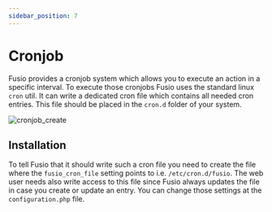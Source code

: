 ```yaml
---
sidebar_position: 7
---
```


# Cronjob

Fusio provides a cronjob system which allows you to execute an action in a specific interval. To execute those cronjobs
Fusio uses the standard linux `cron` util. It can write a dedicated cron file which contains all needed cron entries.
This file should be placed in the `cron.d` folder of your system.

![cronjob_create](/img/backend/api/cronjob_create.png)

## Installation

To tell Fusio that it should write such a cron file you need to create the file where the `fusio_cron_file` setting
points to i.e. `/etc/cron.d/fusio`. The web user needs also write access to this file since Fusio always updates the
file in case you create or update an entry. You can change those settings at the `configuration.php` file.
